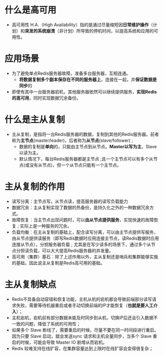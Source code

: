 # 什么是高可用
- 高可用性 H.A.（High Availability）指的是通过尽量缩短因**日常维护操作**（计划）和**突发的系统崩溃**（非计划）所导致的停机时间，以提高系统和应用的可用性。 
# 应用场景
- 为了避免单点Redis服务器故障，准备多台服务器，互相连通。
	- **将数据复制多个副本保存在不同的服务器上**，连接在一起，并**保证数据是同步**的
- 即使有其中一台服务器宕机，其他服务器依然可以继续提供服务，**实现Redis的高可用**，同时实现数据冗余备份。
# 什么是主从复制
- 主从复制，是指将一台Redis服务器的数据，复制到其他的Redis服务器。前者称为**主节点**(master/leader)，后者称为**从节点**(slave/follower) ; 
	- 数据的复制是**单向**的，只能由主节点到从节点。**Master以写为主**，Slave以读为主。
	- 默认情况下，每台Redis服务器都是主节点 ;且一个主节点可以有多个从节点(或没有从节点)，但一个从节点只能有一个主节点。
# 主从复制的作用
- 读写分离：主节点写，从节点读，提高服务器的读写负载能力
- 数据冗余︰主从复制实现了数据的热备份，是持久化之外的一种数据冗余方式。
- 故障恢复︰当主节点出现问题时，可以**由从节点提供服务**，实现快速的故障恢复 ; 实际上是一种服务的冗余。
- 负载均衡︰在主从复制的基础上，配合读写分离，可以由主节点提供写服务，由从节点提供读服务（即写Redis数据时应用连接主节点，读Redis数据时应用连接从节点），分担服务器负载 ; 尤其是在写少读多的场景下，通过多个从节点分担读负载，可以大大提高Redis服务器的并发量。
- 高可用（集群）基石︰除了上述作用以外，主从复制还是哨兵和集群能够实施的基础，因此说主从复制是Redis高可用的基础。

# 主从复制缺点
-   Redis不具备自动容错和恢复功能，主机从机的宕机都会导致前端部分读写请求失败，需要等待机器重启或者手动切换前端的IP才能恢复（**也就是要人工介入**）；
-   主机宕机，宕机前有部分数据未能及时同步到从机，切换IP后还会引入数据不一致的问题，降低了系统的可用性；
-   如果多个 Slave 断线了，需要重启的时候，尽量不要在同一时间段进行重启。因为只要 Slave 启动，就会发送sync 请求和主机全量同步，当多个 Slave 重启的时候，可能会导致 Master IO 剧增从而宕机。
-   Redis 较难支持在线扩容，在集群容量达到上限时在线扩容会变得很复杂；
